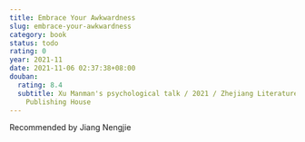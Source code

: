 ```yaml
---
title: Embrace Your Awkwardness
slug: embrace-your-awkwardness
category: book
status: todo
rating: 0
year: 2021-11
date: 2021-11-06 02:37:38+08:00
douban:
  rating: 8.4
  subtitle: Xu Manman's psychological talk / 2021 / Zhejiang Literature and Art
    Publishing House
---
```


Recommended by Jiang Nengjie
